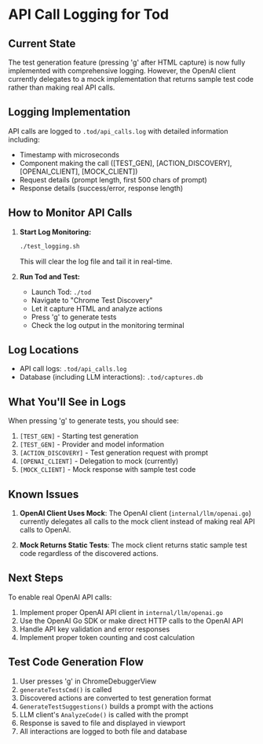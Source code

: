 # API Call Logging for Tod

## Current State

The test generation feature (pressing 'g' after HTML capture) is now fully implemented with comprehensive logging. However, the OpenAI client currently delegates to a mock implementation that returns sample test code rather than making real API calls.

## Logging Implementation

API calls are logged to `.tod/api_calls.log` with detailed information including:
- Timestamp with microseconds
- Component making the call ([TEST_GEN], [ACTION_DISCOVERY], [OPENAI_CLIENT], [MOCK_CLIENT])
- Request details (prompt length, first 500 chars of prompt)
- Response details (success/error, response length)

## How to Monitor API Calls

1. **Start Log Monitoring:**
   ```bash
   ./test_logging.sh
   ```
   This will clear the log file and tail it in real-time.

2. **Run Tod and Test:**
   - Launch Tod: `./tod`
   - Navigate to "Chrome Test Discovery"
   - Let it capture HTML and analyze actions
   - Press 'g' to generate tests
   - Check the log output in the monitoring terminal

## Log Locations

- API call logs: `.tod/api_calls.log`
- Database (including LLM interactions): `.tod/captures.db`

## What You'll See in Logs

When pressing 'g' to generate tests, you should see:
1. `[TEST_GEN]` - Starting test generation
2. `[TEST_GEN]` - Provider and model information
3. `[ACTION_DISCOVERY]` - Test generation request with prompt
4. `[OPENAI_CLIENT]` - Delegation to mock (currently)
5. `[MOCK_CLIENT]` - Mock response with sample test code

## Known Issues

1. **OpenAI Client Uses Mock**: The OpenAI client (`internal/llm/openai.go`) currently delegates all calls to the mock client instead of making real API calls to OpenAI.

2. **Mock Returns Static Tests**: The mock client returns static sample test code regardless of the discovered actions.

## Next Steps

To enable real OpenAI API calls:
1. Implement proper OpenAI API client in `internal/llm/openai.go`
2. Use the OpenAI Go SDK or make direct HTTP calls to the OpenAI API
3. Handle API key validation and error responses
4. Implement proper token counting and cost calculation

## Test Code Generation Flow

1. User presses 'g' in ChromeDebuggerView
2. `generateTestsCmd()` is called
3. Discovered actions are converted to test generation format
4. `GenerateTestSuggestions()` builds a prompt with the actions
5. LLM client's `AnalyzeCode()` is called with the prompt
6. Response is saved to file and displayed in viewport
7. All interactions are logged to both file and database